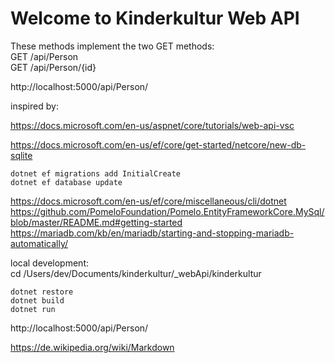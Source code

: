 # Welcome to Kinderkultur Web API

These methods implement the two GET methods:  
GET /api/Person  
GET /api/Person/{id}  

http://localhost:5000/api/Person/

inspired by:

https://docs.microsoft.com/en-us/aspnet/core/tutorials/web-api-vsc

https://docs.microsoft.com/en-us/ef/core/get-started/netcore/new-db-sqlite

    dotnet ef migrations add InitialCreate  
    dotnet ef database update  



https://docs.microsoft.com/en-us/ef/core/miscellaneous/cli/dotnet  
https://github.com/PomeloFoundation/Pomelo.EntityFrameworkCore.MySql/blob/master/README.md#getting-started  
https://mariadb.com/kb/en/mariadb/starting-and-stopping-mariadb-automatically/  

local development:  
cd /Users/dev/Documents/kinderkultur/_webApi/kinderkultur

    dotnet restore  
    dotnet build  
    dotnet run  

http://localhost:5000/api/Person/  

https://de.wikipedia.org/wiki/Markdown  